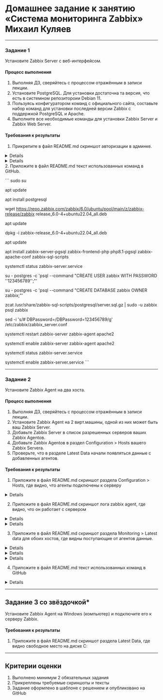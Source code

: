 # Домашнее задание к занятию «Система мониторинга Zabbix» Михаил Куляев


---

### Задание 1 

Установите Zabbix Server с веб-интерфейсом.

#### Процесс выполнения
1. Выполняя ДЗ, сверяйтесь с процессом отражённым в записи лекции.
2. Установите PostgreSQL. Для установки достаточна та версия, что есть в системном репозитороии Debian 11.
3. Пользуясь конфигуратором команд с официального сайта, составьте набор команд для установки последней версии Zabbix с поддержкой PostgreSQL и Apache.
4. Выполните все необходимые команды для установки Zabbix Server и Zabbix Web Server.

#### Требования к результаты 
1. Прикрепите в файл README.md скриншот авторизации в админке.

<details>
   
![Screnshot](https://github.com/mkuliaev/smon-homeworks/blob/main/png/scrin_admin1.png)
   
</details>
<details>
   
![Screnshot](https://github.com/mkuliaev/smon-homeworks/blob/main/png/scrin_admin2.png)
   
</details>
2. Приложите в файл README.md текст использованных команд в GitHub.

\```
sudo su

apt update

apt install postgresql

wget https://repo.zabbix.com/zabbix/6.0/ubuntu/pool/main/z/zabbix-release/zabbix release_6.0-4+ubuntu22.04_all.deb

apt update

dpkg -i zabbix-release_6.0-4+ubuntu22.04_all.deb

apt update

apt install zabbix-server-pgsql zabbix-frontend-php php8.1-pgsql zabbix-apache-conf zabbix-sql-scripts

systemctl status zabbix-server.service

su - postgres -c 'psql --command "CREATE USER zabbix WITH PASSWORD '\'123456789\'';"'

su - postgres -c 'psql --command "CREATE DATABASE zabbix OWNER zabbix;"'

zcat /usr/share/zabbix-sql-scripts/postgresql/server.sql.gz | sudo -u zabbix psql zabbix

sed -i 's/# DBPassword=/DBPassword=123456789/g' /etc/zabbix/zabbix_server.conf

systemctl restart zabbix-server zabbix-agent apache2

systemctl enable zabbix-server zabbix-agent apache2

systemctl status zabbix-server.service

systemctl enable zabbix-server.service
\```


---

### Задание 2 

Установите Zabbix Agent на два хоста.

#### Процесс выполнения
1. Выполняя ДЗ, сверяйтесь с процессом отражённым в записи лекции.
2. Установите Zabbix Agent на 2 вирт.машины, одной из них может быть ваш Zabbix Server.
3. Добавьте Zabbix Server в список разрешенных серверов ваших Zabbix Agentов.
4. Добавьте Zabbix Agentов в раздел Configuration > Hosts вашего Zabbix Servera.
5. Проверьте, что в разделе Latest Data начали появляться данные с добавленных агентов.

#### Требования к результаты 
1. Приложите в файл README.md скриншот раздела Configuration > Hosts, где видно, что агенты подключены к серверу

<details>
   
![Screnshot](https://github.com/mkuliaev/smon-homeworks/blob/main/png/monitoring-1.png)
   
</details>

2. Приложите в файл README.md скриншот лога zabbix agent, где видно, что он работает с сервером

<details>
   
![Screnshot](https://github.com/mkuliaev/smon-homeworks/blob/main/png/monitoring-1.png)
   
</details>
<details>
   
![Screnshot](https://github.com/mkuliaev/smon-homeworks/blob/main/png/monitoring-1.png)
   
</details>

3. Приложите в файл README.md скриншот раздела Monitoring > Latest data для обоих хостов, где видны поступающие от агентов данные.
<details>
   
![Screnshot](https://github.com/mkuliaev/smon-homeworks/blob/main/png/monitoring-1.png)
   
</details>
<details>
   
![Screnshot](https://github.com/mkuliaev/smon-homeworks/blob/main/png/monitoring-1.png)
   
</details>
<details>
   
![Screnshot](https://github.com/mkuliaev/smon-homeworks/blob/main/png/monitoring-1.png)
   
</details>

4. Приложите в файл README.md текст использованных команд в GitHub

<details>
   
![Screnshot](https://github.com/mkuliaev/smon-homeworks/blob/main/png/monitoring-1.png)
   
</details>

---
## Задание 3 со звёздочкой*
Установите Zabbix Agent на Windows (компьютер) и подключите его к серверу Zabbix.

#### Требования к результаты 
1. Приложите в файл README.md скриншот раздела Latest Data, где видно свободное место на диске C:
--- 

## Критерии оценки

1. Выполнено минимум 2 обязательных задания
2. Прикреплены требуемые скриншоты и тексты 
3. Задание оформлено в шаблоне с решением и опубликовано на GitHub



